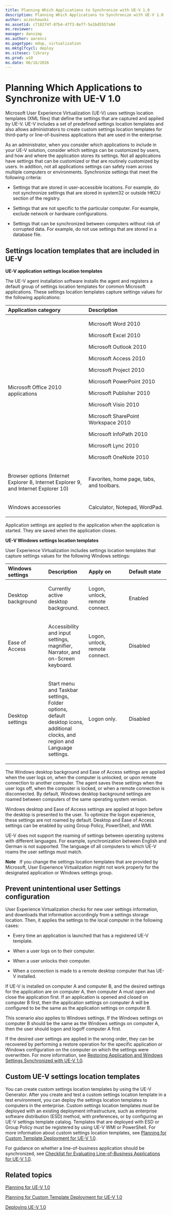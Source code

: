 ```yaml
---
title: Planning Which Applications to Synchronize with UE-V 1.0
description: Planning Which Applications to Synchronize with UE-V 1.0
author: aczechowski
ms.assetid: c718274f-87b4-47f3-8ef7-5e1bd5557a9d
ms.reviewer: 
manager: dansimp
ms.author: aaroncz
ms.pagetype: mdop, virtualization
ms.mktglfcycl: deploy
ms.sitesec: library
ms.prod: w10
ms.date: 06/16/2016
---
```



# Planning Which Applications to Synchronize with UE-V 1.0


Microsoft User Experience Virtualization (UE-V) uses settings location templates (XML files) that define the settings that are captured and applied by UE-V. UE-V includes a set of predefined settings location templates and also allows administrators to create custom settings location templates for third-party or line-of-business applications that are used in the enterprise.

As an administrator, when you consider which applications to include in your UE-V solution, consider which settings can be customized by users, and how and where the application stores its settings. Not all applications have settings that can be customized or that are routinely customized by users. In addition, not all applications settings can safely roam across multiple computers or environments. Synchronize settings that meet the following criteria:

-   Settings that are stored in user-accessible locations. For example, do not synchronize settings that are stored in system32 or outside HKCU section of the registry.

-   Settings that are not specific to the particular computer. For example, exclude network or hardware configurations.

-   Settings that can be synchronized between computers without risk of corrupted data. For example, do not use settings that are stored in a database file.

## Settings location templates that are included in UE-V


**UE-V application settings location templates**

The UE-V agent installation software installs the agent and registers a default group of settings location templates for common Microsoft applications. These settings location templates capture settings values for the following applications:

<table>
<colgroup>
<col width="50%" />
<col width="50%" />
</colgroup>
<thead>
<tr class="header">
<th align="left"><strong>Application category</strong></th>
<th align="left"><strong>Description</strong></th>
</tr>
</thead>
<tbody>
<tr class="odd">
<td align="left"><p>Microsoft Office 2010 applications</p></td>
<td align="left"><p>Microsoft Word 2010</p>
<p>Microsoft Excel 2010</p>
<p>Microsoft Outlook 2010</p>
<p>Microsoft Access 2010</p>
<p>Microsoft Project 2010</p>
<p>Microsoft PowerPoint 2010</p>
<p>Microsoft Publisher 2010</p>
<p>Microsoft Visio 2010</p>
<p>Microsoft SharePoint Workspace 2010</p>
<p>Microsoft InfoPath 2010</p>
<p>Microsoft Lync 2010</p>
<p>Microsoft OneNote 2010</p></td>
</tr>
<tr class="even">
<td align="left"><p>Browser options (Internet Explorer 8, Internet Explorer 9, and Internet Explorer 10)</p></td>
<td align="left"><p>Favorites, home page, tabs, and toolbars.</p></td>
</tr>
<tr class="odd">
<td align="left"><p>Windows accessories</p></td>
<td align="left"><p>Calculator, Notepad, WordPad.</p></td>
</tr>
</tbody>
</table>

 

Application settings are applied to the application when the application is started. They are saved when the application closes.

**UE-V Windows settings location templates**

User Experience Virtualization includes settings location templates that capture settings values for the following Windows settings:

<table>
<colgroup>
<col width="25%" />
<col width="25%" />
<col width="25%" />
<col width="25%" />
</colgroup>
<thead>
<tr class="header">
<th align="left">Windows settings</th>
<th align="left">Description</th>
<th align="left">Apply on</th>
<th align="left">Default state</th>
</tr>
</thead>
<tbody>
<tr class="odd">
<td align="left"><p>Desktop background</p></td>
<td align="left"><p>Currently active desktop background.</p></td>
<td align="left"><p>Logon, unlock, remote connect.</p></td>
<td align="left"><p>Enabled</p></td>
</tr>
<tr class="even">
<td align="left"><p>Ease of Access</p></td>
<td align="left"><p>Accessibility and input settings, magnifier, Narrator, and on-Screen keyboard.</p></td>
<td align="left"><p>Logon, unlock, remote connect.</p></td>
<td align="left"><p>Disabled</p></td>
</tr>
<tr class="odd">
<td align="left"><p>Desktop settings</p></td>
<td align="left"><p>Start menu and Taskbar settings, Folder options, default desktop icons, additional clocks, and region and Language settings.</p></td>
<td align="left"><p>Logon only.</p></td>
<td align="left"><p>Disabled</p></td>
</tr>
</tbody>
</table>

 

The Windows desktop background and Ease of Access settings are applied when the user logs on, when the computer is unlocked, or upon remote connection to another computer. The agent saves these settings when the user logs off, when the computer is locked, or when a remote connection is disconnected. By default, Windows desktop background settings are roamed between computers of the same operating system version.

Windows desktop and Ease of Access settings are applied at logon before the desktop is presented to the user. To optimize the logon experience, these settings are not roamed by default. Desktop and Ease of Access settings can be enabled by using Group Policy, PowerShell, and WMI.

UE-V does not support the roaming of settings between operating systems with different languages. For example, synchronization between English and German is not supported. The language of all computers to which UE-V roams the user settings must match.

**Note**  
If you change the settings location templates that are provided by Microsoft, User Experience Virtualization might not work properly for the designated application or Windows settings group.

 

## <a href="" id="prevent-unintentional-user-settings-configuration-"></a>Prevent unintentional user Settings configuration


User Experience Virtualization checks for new user settings information, and downloads that information accordingly from a settings storage location. Then, it applies the settings to the local computer in the following cases:

-   Every time an application is launched that has a registered UE-V template.

-   When a user logs on to their computer.

-   When a user unlocks their computer.

-   When a connection is made to a remote desktop computer that has UE-V installed.

If UE-V is installed on computer A and computer B, and the desired settings for the application are on computer A, then computer A must open and close the application first. If an application is opened and closed on computer B first, then the application settings on computer A will be configured to be the same as the application settings on computer B.

This scenario also applies to Windows settings. If the Windows settings on computer B should be the same as the Windows settings on computer A, then the user should logon and logoff computer A first.

If the desired user settings are applied in the wrong order, they can be recovered by performing a restore operation for the specific application or Windows configuration on the computer on which the settings were overwritten. For more information, see [Restoring Application and Windows Settings Synchronized with UE-V 1.0](restoring-application-and-windows-settings-synchronized-with-ue-v-10.md).

## Custom UE-V settings location templates


You can create custom settings location templates by using the UE-V Generator. After you create and test a custom settings location template in a test environment, you can deploy the settings location templates to computers in the enterprise. Custom settings location templates must be deployed with an existing deployment infrastructure, such as enterprise software distribution (ESD) method, with preferences, or by configuring an UE-V settings template catalog. Templates that are deployed with ESD or Group Policy must be registered by using UE-V WMI or PowerShell. For more information about custom settings location templates, see [Planning for Custom Template Deployment for UE-V 1.0](planning-for-custom-template-deployment-for-ue-v-10.md).

For guidance on whether a line-of-business application should be synchronized, see [Checklist for Evaluating Line-of-Business Applications for UE-V 1.0](checklist-for-evaluating-line-of-business-applications-for-ue-v-10.md).

## Related topics


[Planning for UE-V 1.0](planning-for-ue-v-10.md)

[Planning for Custom Template Deployment for UE-V 1.0](planning-for-custom-template-deployment-for-ue-v-10.md)

[Deploying UE-V 1.0](deploying-ue-v-10.md)

 

 





